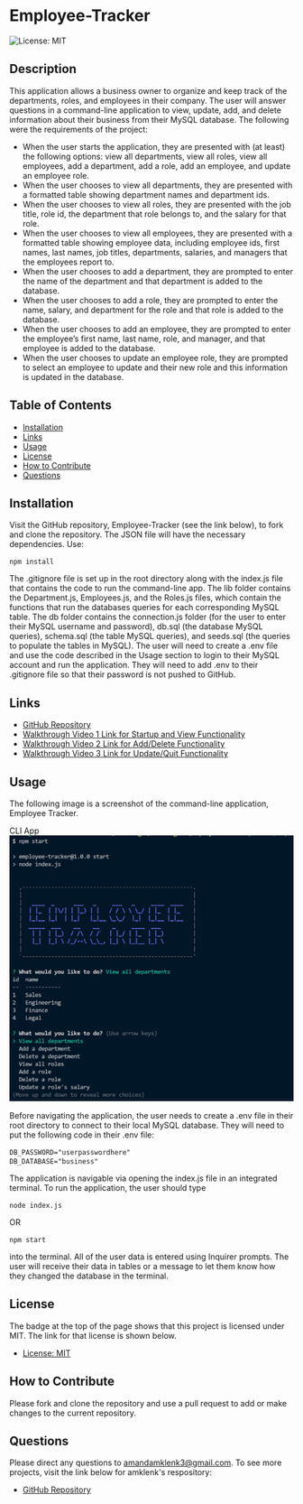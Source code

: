 # Employee-Tracker

![License: MIT](https://img.shields.io/badge/License-MIT-yellow.svg)

## Description
This application allows a business owner to organize and keep track of the departments, roles, and employees in their company. The user will answer questions in a command-line application to view, update, add, and delete information about their business from their MySQL database. The following were the requirements of the project:
* When the user starts the application, they are presented with (at least) the following options: view all departments, view all roles, view all employees, add a department, add a role, add an employee, and update an employee role.
* When the user chooses to view all departments, they are presented with a formatted table showing department names and department ids.
* When the user chooses to view all roles, they are presented with the job title, role id, the department that role belongs to, and the salary for that role.
* When the user chooses to view all employees, they are presented with a formatted table showing employee data, including employee ids, first names, last names, job titles, departments, salaries, and managers that the employees report to.
* When the user chooses to add a department, they are prompted to enter the name of the department and that department is added to the database.
* When the user chooses to add a role, they are prompted to enter the name, salary, and department for the role and that role is added to the database.
* When the user chooses to add an employee, they are prompted to enter the employee’s first name, last name, role, and manager, and that employee is added to the database.
* When the user chooses to update an employee role, they are prompted to select an employee to update and their new role and this information is updated in the database.

## Table of Contents
- [Installation](#installation)
- [Links](#links)
- [Usage](#usage)
- [License](#license)
- [How to Contribute](#how-to-contribute)
- [Questions](#questions)

## Installation
Visit the GitHub repository, Employee-Tracker (see the link below), to fork and clone the repository. The JSON file will have the necessary dependencies. Use:
````````````
npm install
````````````
The .gitignore file is set up in the root directory along with the index.js file that contains the code to run the command-line app. The lib folder contains the Department.js, Employees.js, and the Roles.js files, which contain the functions that run the databases queries for each corresponding MySQL table. The db folder contains the connection.js folder (for the user to enter their MySQL username and password), db.sql (the database MySQL queries), schema.sql (the table MySQL queries), and seeds.sql (the queries to populate the tables in MySQL). The user will need to create a .env file and use the code described in the Usage section to login to their MySQL account and run the application. They will need to add .env to their .gitignore file so that their password is not pushed to GitHub.

## Links
- [GitHub Repository](https://github.com/amklenk/Employee-Tracker)
- [Walkthrough Video 1 Link for Startup and View Functionality](https://drive.google.com/file/d/1RvlynB89ok4dxtSfxp5KxtMXsjE_pAxG/view?usp=sharing)
- [Walkthrough Video 2 Link for Add/Delete Functionality](https://drive.google.com/file/d/1hAKKsH1StMlCx1Mrzv7p-BE2-xyMUnaF/view?usp=sharing)
- [Walkthrough Video 3 Link for Update/Quit Functionality](https://drive.google.com/file/d/1olJDpmPaTZe6e9g4VSKCuM27hN8qcf8Z/view?usp=sharing)

## Usage
The following image is a screenshot of the command-line application, Employee Tracker.

CLI App
![CLI image](./images/command-line.png)


Before navigating the application, the user needs to create a .env file in their root directory to connect to their local MySQL database. They will need to put the following code in their .env file:

``````````````````````````````
DB_PASSWORD="userpasswordhere"
DB_DATABASE="business"
``````````````````````````````

 The application is navigable via opening the index.js file in an integrated terminal. To run the application, the user should type
`````````````
node index.js
`````````````
OR
``````````
npm start
``````````
into the terminal. All of the user data is entered using Inquirer prompts. The user will receive their data in tables or a message to let them know how they changed the database in the terminal.

## License
The badge at the top of the page shows that this project is licensed under MIT. The link for that license is shown below.
- [License: MIT](https://opensource.org/licenses/MIT)
## How to Contribute
Please fork and clone the repository and use a pull request to add or make changes to the current repository.

## Questions
Please direct any questions to amandamklenk3@gmail.com. To see more projects, visit the link below for amklenk's respository:
- [GitHub Repository](https://github.com/amklenk)
